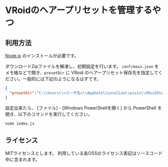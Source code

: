 # VRoidのヘアープリセットを管理するやつ

## 利用方法

[Node.js](https://nodejs.org/ja/) のインストールが必要です。

ダウンロードZipファイルを解凍し、初期設定を行います。
`conf/main.json` をメモ帳などで開き、`presetDir` に VRoid のヘアープリセット保存先を指定してください。一般的には下記のようになるはずです。

```json
{
  "presetDir":"C:\\Users\\<ユーザ名>\\AppData\\LocalLow\\pixiv\\VRoidStudio\\hair_presets"
}
```

設定出来たら、 [ファイル] - [Windows PowerShellを開く] から PowerShell を開き、以下のコマンドを実行してください。

```bash
node index.js
```

## ライセンス

MITライセンスとします。
利用している各OSSのライセンス表記はソースコード中に含まれます。
